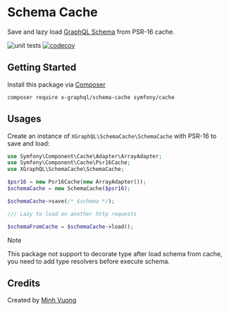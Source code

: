 Schema Cache
============

Save and lazy load [GraphQL Schema](https://webonyx.github.io/graphql-php/schema-definition/) from PSR-16 cache.

![unit tests](https://github.com/x-graphql/schema-cache/actions/workflows/unit_tests.yml/badge.svg)
[![codecov](https://codecov.io/gh/x-graphql/schema-cache/graph/badge.svg?token=c1xCJsFvIs)](https://codecov.io/gh/x-graphql/schema-cache)


Getting Started
---------------

Install this package via [Composer](https://getcomposer.org)

```shell
composer require x-graphql/schema-cache symfony/cache
```

Usages
------

Create an instance of `XGraphQL\SchemaCache\SchemaCache` with PSR-16 to save and load:

```php
use Symfony\Component\Cache\Adapter\ArrayAdapter;
use Symfony\Component\Cache\Psr16Cache;
use XGraphQL\SchemaCache\SchemaCache;

$psr16 = new Psr16Cache(new ArrayAdapter());
$schemaCache = new SchemaCache($psr16);

$schemaCache->save(/* $schema */);

/// Lazy to load on another http requests

$schemaFromCache = $schemaCache->load();
```
> [!NOTE]
> This package not support to decorate type after load schema from cache,
> you need to add type resolvers before execute schema.

Credits
-------

Created by [Minh Vuong](https://github.com/vuongxuongminh)
